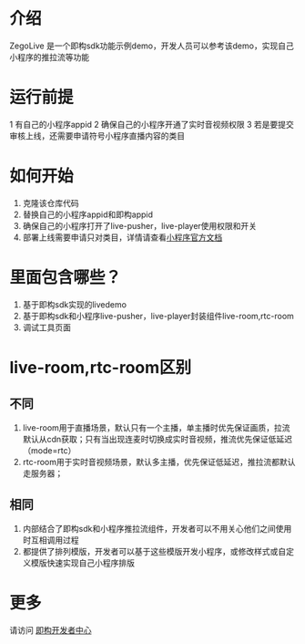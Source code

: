 # 介绍
ZegoLive 是一个即构sdk功能示例demo，开发人员可以参考该demo，实现自己小程序的推拉流等功能


# 运行前提
1 有自己的小程序appid
2 确保自己的小程序开通了实时音视频权限
3 若是要提交审核上线，还需要申请符号小程序直播内容的类目

# 如何开始
1. 克隆该仓库代码
2. 替换自己的小程序appid和即构appid
3. 确保自己的小程序打开了live-pusher，live-player使用权限和开关
4. 部署上线需要申请只对类目，详情请查看[小程序官方文档](https://developers.weixin.qq.com/miniprogram/dev/component/live-player.html)


# 里面包含哪些？
1. 基于即构sdk实现的livedemo
2. 基于即构sdk和小程序live-pusher，live-player封装组件live-room,rtc-room
3. 调试工具页面

# live-room,rtc-room区别

## 不同
1. live-room用于直播场景，默认只有一个主播，单主播时优先保证画质，拉流默认从cdn获取；只有当出现连麦时切换成实时音视频，推流优先保证低延迟（mode=rtc）
2.  rtc-room用于实时音视频场景，默认多主播，优先保证低延迟，推拉流都默认走服务器；

## 相同
1. 内部结合了即构sdk和小程序推拉流组件，开发者可以不用关心他们之间使用时互相调用过程
2. 都提供了排列模版，开发者可以基于这些模版开发小程序，或修改样式或自定义模版快速实现自己小程序排版

# 更多
请访问 [即构开发者中心](https://www.zego.im/html/document/#Application_Scenes/Video_Live/Feature_Process:MiniProgram)

